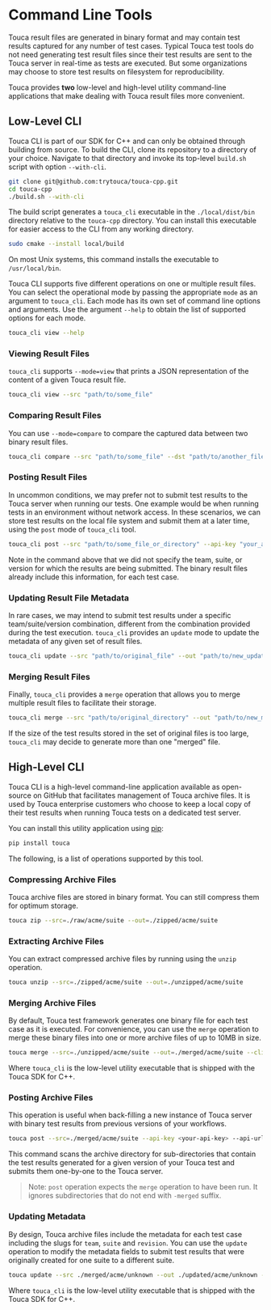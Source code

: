 # Command Line Tools

Touca result files are generated in binary format and may contain test results
captured for any number of test cases. Typical Touca test tools do not need
generating test result files since their test results are sent to the Touca
server in real-time as tests are executed. But some organizations may choose to
store test results on filesystem for reproducibility.

Touca provides **two** low-level and high-level utility command-line
applications that make dealing with Touca result files more convenient.

## Low-Level CLI

Touca CLI is part of our SDK for C++ and can only be obtained through building
from source. To build the CLI, clone its repository to a directory of your
choice. Navigate to that directory and invoke its top-level `build.sh` script
with option `--with-cli`.

```bash
git clone git@github.com:trytouca/touca-cpp.git
cd touca-cpp
./build.sh --with-cli
```

The build script generates a `touca_cli` executable in the `./local/dist/bin`
directory relative to the `touca-cpp` directory. You can install this executable
for easier access to the CLI from any working directory.

```bash
sudo cmake --install local/build
```

On most Unix systems, this command installs the executable to `/usr/local/bin`.

Touca CLI supports five different operations on one or multiple result files.
You can select the operational mode by passing the appropriate `mode` as an
argument to `touca_cli`. Each mode has its own set of command line options and
arguments. Use the argument `--help` to obtain the list of supported options for
each mode.

```bash
touca_cli view --help
```

### Viewing Result Files

`touca_cli` supports `--mode=view` that prints a JSON representation of the
content of a given Touca result file.

```bash
touca_cli view --src "path/to/some_file"
```

### Comparing Result Files

You can use `--mode=compare` to compare the captured data between two binary
result files.

```bash
touca_cli compare --src "path/to/some_file" --dst "path/to/another_file"
```

### Posting Result Files

In uncommon conditions, we may prefer not to submit test results to the Touca
server when running our tests. One example would be when running tests in an
environment without network access. In these scenarios, we can store test
results on the local file system and submit them at a later time, using the
`post` mode of `touca_cli` tool.

```bash
touca_cli post --src "path/to/some_file_or_directory" --api-key "your_api_key" --api-url "https://api.touca.io"
```

Note in the command above that we did not specify the team, suite, or version
for which the results are being submitted. The binary result files already
include this information, for each test case.

### Updating Result File Metadata

In rare cases, we may intend to submit test results under a specific
team/suite/version combination, different from the combination provided during
the test execution. `touca_cli` provides an `update` mode to update the metadata
of any given set of result files.

```bash
touca_cli update --src "path/to/original_file" --out "path/to/new_updated_file" --team "new-team-slug" --suite "new-suite-slug" --revision "new-version-slug"
```

### Merging Result Files

Finally, `touca_cli` provides a `merge` operation that allows you to merge
multiple result files to facilitate their storage.

```bash
touca_cli merge --src "path/to/original_directory" --out "path/to/new_merged_directory"
```

If the size of the test results stored in the set of original files is too
large, `touca_cli` may decide to generate more than one "merged" file.

## High-Level CLI

Touca CLI is a high-level command-line application available as open-source on
GitHub that facilitates management of Touca archive files. It is used by Touca
enterprise customers who choose to keep a local copy of their test results when
running Touca tests on a dedicated test server.

You can install this utility application using
[pip](https://pypi.org/project/touca):

```bash
pip install touca
```

The following, is a list of operations supported by this tool.

### Compressing Archive Files

Touca archive files are stored in binary format. You can still compress them for
optimum storage.

```bash
touca zip --src=./raw/acme/suite --out=./zipped/acme/suite
```

### Extracting Archive Files

You can extract compressed archive files by running using the `unzip` operation.

```bash
touca unzip --src=./zipped/acme/suite --out=./unzipped/acme/suite
```

### Merging Archive Files

By default, Touca test framework generates one binary file for each test case as
it is executed. For convenience, you can use the `merge` operation to merge
these binary files into one or more archive files of up to 10MB in size.

```bash
touca merge --src=./unzipped/acme/suite --out=./merged/acme/suite --cli=./path/to/touca_cli --logdir=./logs
```

Where `touca_cli` is the low-level utility executable that is shipped with the
Touca SDK for C++.

### Posting Archive Files

This operation is useful when back-filling a new instance of Touca server with
binary test results from previous versions of your workflows.

```bash
touca post --src=./merged/acme/suite --api-key <your-api-key> --api-url <your-api-url>
```

This command scans the archive directory for sub-directories that contain the
test results generated for a given version of your Touca test and submits them
one-by-one to the Touca server.

> Note: `post` operation expects the `merge` operation to have been run. It
> ignores subdirectories that do not end with `-merged` suffix.

### Updating Metadata

By design, Touca archive files include the metadata for each test case including
the slugs for `team`, `suite` and `revision`. You can use the `update` operation
to modify the metadata fields to submit test results that were originally
created for one suite to a different suite.

```bash
touca update --src ./merged/acme/unknown --out ./updated/acme/unknown --cli ./path/to/touca_cli --logdir ./logs --team acme-2 --suite suite-2 --revision 2.0
```

Where `touca_cli` is the low-level utility executable that is shipped with the
Touca SDK for C++.

